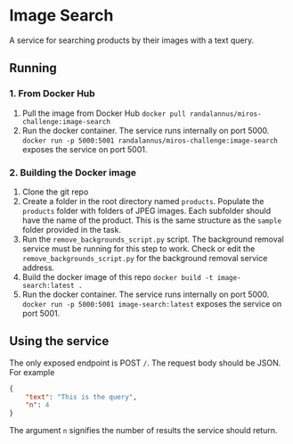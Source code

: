 # Image Search

A service for searching products by their images with a text query.

## Running

### 1. From Docker Hub
1. Pull the image from Docker Hub
```docker pull randalannus/miros-challenge:image-search```
2. Run the docker container. The service runs internally on port 5000.
```docker run -p 5000:5001 randalannus/miros-challenge:image-search```
exposes the service on port 5001.

### 2. Building the Docker image
1. Clone the git repo
2. Create a folder in the root directory named `products`.
Populate the `products` folder with folders of JPEG images. Each subfolder should have the name of the product.
This is the same structure as the `sample` folder provided in the task.
3. Run the `remove_backgrounds_script.py` script. The background removal service must be running for this step to work.
Check or edit the `remove_backgrounds_script.py` for the background removal service address.
4. Build the docker image of this repo
```docker build -t image-search:latest .```
5. Run the docker container. The service runs internally on port 5000.
```docker run -p 5000:5001 image-search:latest```
exposes the service on port 5001.

## Using the service
The only exposed endpoint is POST `/`.
The request body should be JSON. For example
```json
{
    "text": "This is the query",
    "n": 4
}
```
The argument `n` signifies the number of results the service should return.